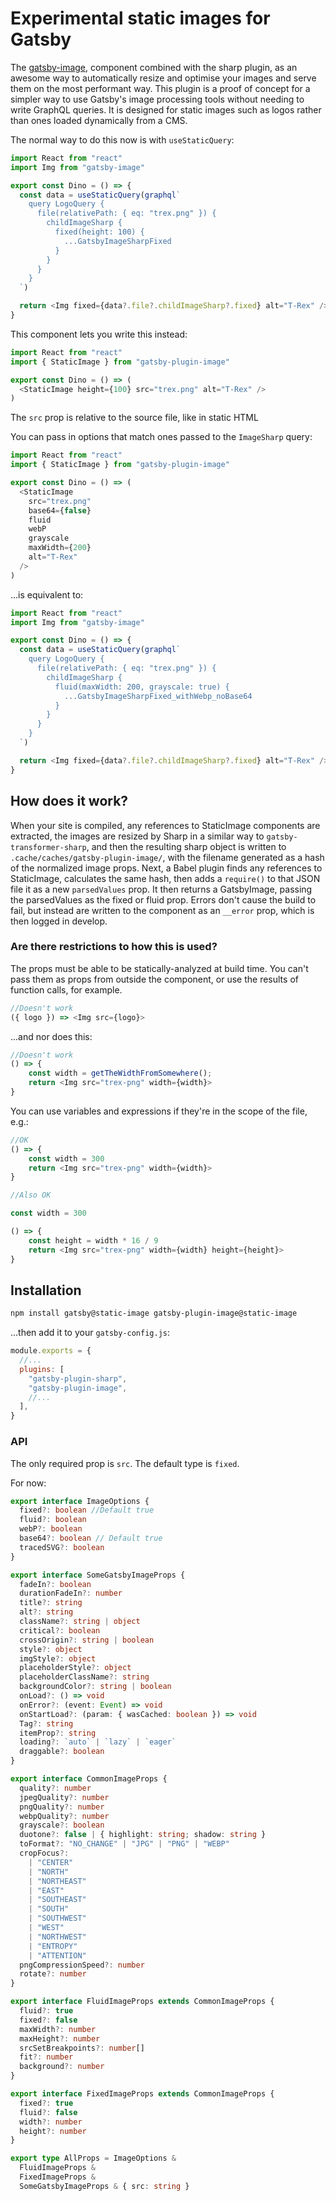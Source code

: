 # Experimental static images for Gatsby

The [gatsby-image](https://www.gatsbyjs.org/packages/gatsby-image/), component combined with the sharp plugin, as an awesome way to automatically resize and optimise your images and serve them on the most performant way. This plugin is a proof of concept for a simpler way to use Gatsby's image processing tools without needing to write GraphQL queries. It is designed for static images such as logos rather than ones loaded dynamically from a CMS.

The normal way to do this now is with `useStaticQuery`:

```js
import React from "react"
import Img from "gatsby-image"

export const Dino = () => {
  const data = useStaticQuery(graphql`
    query LogoQuery {
      file(relativePath: { eq: "trex.png" }) {
        childImageSharp {
          fixed(height: 100) {
            ...GatsbyImageSharpFixed
          }
        }
      }
    }
  `)

  return <Img fixed={data?.file?.childImageSharp?.fixed} alt="T-Rex" />
}
```

This component lets you write this instead:

```js
import React from "react"
import { StaticImage } from "gatsby-plugin-image"

export const Dino = () => (
  <StaticImage height={100} src="trex.png" alt="T-Rex" />
)
```

The `src` prop is relative to the source file, like in static HTML

You can pass in options that match ones passed to the `ImageSharp` query:

```js
import React from "react"
import { StaticImage } from "gatsby-plugin-image"

export const Dino = () => (
  <StaticImage
    src="trex.png"
    base64={false}
    fluid
    webP
    grayscale
    maxWidth={200}
    alt="T-Rex"
  />
)
```

...is equivalent to:

```js
import React from "react"
import Img from "gatsby-image"

export const Dino = () => {
  const data = useStaticQuery(graphql`
    query LogoQuery {
      file(relativePath: { eq: "trex.png" }) {
        childImageSharp {
          fluid(maxWidth: 200, grayscale: true) {
            ...GatsbyImageSharpFixed_withWebp_noBase64
          }
        }
      }
    }
  `)

  return <Img fixed={data?.file?.childImageSharp?.fixed} alt="T-Rex" />
}
```

## How does it work?

When your site is compiled, any references to StaticImage components are extracted, the images are resized by Sharp in a similar way to `gatsby-transformer-sharp`, and then the resulting sharp object is written to `.cache/caches/gatsby-plugin-image/`, with the filename generated as a hash of the normalized image props. Next, a Babel plugin finds any references to StaticImage, calculates the same hash, then adds a `require()` to that JSON file it as a new `parsedValues` prop. It then returns a GatsbyImage, passing the parsedValues as the fixed or fluid prop. Errors don't cause the build to fail, but instead are written to the component as an `__error` prop, which is then logged in develop.

### Are there restrictions to how this is used?

The props must be able to be statically-analyzed at build time. You can't pass them as props from outside the component, or use the results of function calls, for example.

```js
//Doesn't work
({ logo }) => <Img src={logo}>
```

...and nor does this:

```js
//Doesn't work
() => {
    const width = getTheWidthFromSomewhere();
    return <Img src="trex-png" width={width}>
}
```

You can use variables and expressions if they're in the scope of the file, e.g.:

```js
//OK
() => {
    const width = 300
    return <Img src="trex-png" width={width}>
}
```

```js
//Also OK

const width = 300

() => {
    const height = width * 16 / 9
    return <Img src="trex-png" width={width} height={height}>
}
```

## Installation

```bash
npm install gatsby@static-image gatsby-plugin-image@static-image
```

...then add it to your `gatsby-config.js`:

```js
module.exports = {
  //...
  plugins: [
    "gatsby-plugin-sharp",
    "gatsby-plugin-image",
    //...
  ],
}
```

### API

The only required prop is `src`. The default type is `fixed`.

For now:

```typescript
export interface ImageOptions {
  fixed?: boolean //Default true
  fluid?: boolean
  webP?: boolean
  base64?: boolean // Default true
  tracedSVG?: boolean
}

export interface SomeGatsbyImageProps {
  fadeIn?: boolean
  durationFadeIn?: number
  title?: string
  alt?: string
  className?: string | object
  critical?: boolean
  crossOrigin?: string | boolean
  style?: object
  imgStyle?: object
  placeholderStyle?: object
  placeholderClassName?: string
  backgroundColor?: string | boolean
  onLoad?: () => void
  onError?: (event: Event) => void
  onStartLoad?: (param: { wasCached: boolean }) => void
  Tag?: string
  itemProp?: string
  loading?: `auto` | `lazy` | `eager`
  draggable?: boolean
}

export interface CommonImageProps {
  quality?: number
  jpegQuality?: number
  pngQuality?: number
  webpQuality?: number
  grayscale?: boolean
  duotone?: false | { highlight: string; shadow: string }
  toFormat?: "NO_CHANGE" | "JPG" | "PNG" | "WEBP"
  cropFocus?:
    | "CENTER"
    | "NORTH"
    | "NORTHEAST"
    | "EAST"
    | "SOUTHEAST"
    | "SOUTH"
    | "SOUTHWEST"
    | "WEST"
    | "NORTHWEST"
    | "ENTROPY"
    | "ATTENTION"
  pngCompressionSpeed?: number
  rotate?: number
}

export interface FluidImageProps extends CommonImageProps {
  fluid?: true
  fixed?: false
  maxWidth?: number
  maxHeight?: number
  srcSetBreakpoints?: number[]
  fit?: number
  background?: number
}

export interface FixedImageProps extends CommonImageProps {
  fixed?: true
  fluid?: false
  width?: number
  height?: number
}

export type AllProps = ImageOptions &
  FluidImageProps &
  FixedImageProps &
  SomeGatsbyImageProps & { src: string }
```
